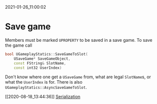 2021-01-26_11:00:02

# Save game

Members must be marked `UPROPERTY` to be saved in a save game.
To save the game call
```cpp
bool UGameplayStatics::SaveGameToSlot(
    USaveGame* SaveGameObject,
    const FString& SlotName,
    const int32 UserIndex)
```

Don't know where one get a `USaveGame` from, what are legal `SlotName`s, or what the `UserIndex` is for.
There is also `UGameplayStatics::AsyncSaveGameToSlot`.

[[2020-08-18_13:44:36]] [Serialization](./Serialization.md)  